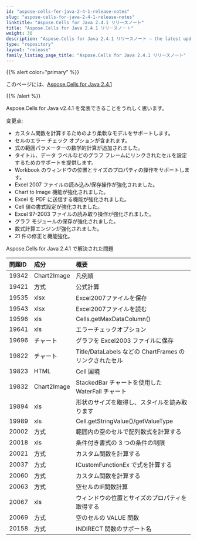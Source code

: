 ```yaml
---
id: "aspose-cells-for-java-2-4-1-release-notes"
slug: "aspose-cells-for-java-2-4-1-release-notes"
linktitle: "Aspose.Cells for Java 2.4.1 リリースノート"
title: "Aspose.Cells for Java 2.4.1 リリースノート"
weight: 30
description: "Aspose.Cells for Java 2.4.1 リリースノート – the latest updates and fixes."
type: "repository"
layout: "release"
family_listing_page_title: "Aspose.Cells for Java 2.4.1 リリースノート"
---
```

{{% alert color="primary" %}} 

このページには、[Aspose.Cells for Java 2.4.1](https://releases.aspose.com/cells/java/new-releases/aspose.cells-for-java-2.4.1/)

{{% /alert %}} 

Aspose.Cells for Java v2.4.1 を発表できることをうれしく思います。

変更点:

- カスタム関数を計算するためのより柔軟なモデルをサポートします。
- セルのエラー チェック オプションが含まれます。
- 式の範囲パラメーターの数学的計算が追加されました。
- タイトル、データ ラベルなどのグラフ フレームにリンクされたセルを設定するためのサポートを提供します。
- Workbook のウィンドウの位置とサイズのプロパティの操作をサポートします。
- Excel 2007 ファイルの読み込み/保存操作が強化されました。
- Chart to Image 機能が強化されました。
- Excel を PDF に送信する機能が強化されました。
- Cell 値の書式設定が強化されました。
- Excel 97-2003 ファイルの読み取り操作が強化されました。
- グラフ モジュールの保存が強化されました。
- 数式計算エンジンが強化されました。
- 21 件の修正と機能強化。

 Aspose.Cells for Java 2.4.1 で解決された問題

|**問題ID** |**成分** |**概要** |
|:- |:- |:- |
|19342 |Chart2Image|凡例順|
|19421 |方式|公式計算|
|19535 | xlsx|Excel2007ファイルを保存|
|19543 | xlsx|Excel2007ファイルを読む|
|19596 |xls|Cells.getMaxDataColumn()|
|19641 |xls|エラーチェックオプション|
|19696 |チャート|グラフを Excel2003 ファイルに保存|
|19822 |チャート|Title/DataLabels などの ChartFrames のリンクされたセル|
|19823 |HTML|Cell 国境|
|19832 |Chart2Image|StackedBar チャートを使用した WaterFall チャート|
|19894 |xls|形状のサイズを取得し、スタイルを読み取ります|
|19989 |xls|Cell.getStringValue()/getValueType|
|20002 |方式|範囲内の空のセルで配列数式を計算する|
|20018 |xls|条件付き書式の 3 つの条件の制限|
|20021 |方式|カスタム関数を計算する|
|20037 |方式|ICustomFunctionEx で式を計算する|
|20060 |方式|カスタム関数を計算する|
|20063 |方式|空セルのIF関数計算|
|20067 |xls|ウィンドウの位置とサイズのプロパティを取得する|
|20069 |方式|空のセルの VALUE 関数|
|20158 |方式|INDIRECT 関数のサポート名|

